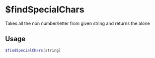 # $findSpecialChars

Takes all the non number/letter from given string and returns the alone

## Usage

```bash
$findSpecialChars[string]
```


